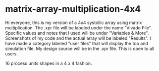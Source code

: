 # matrix-array-multiplication-4x4

Hi everyone, this is my version of a 4x4 systollic array using matrix multiplication. The .xpr file will be labeled under the name "Vivado File". Specific values and notes that I used will be under "Variables & More". Screenshots of my code and the actual array will be labeled "Results". I have made a category labeled "user files" that will display the top and simulation file. My design source will be in the .xpr file. This is open to all users.

 16 process units shapes in a 4 x 4 fashion.
